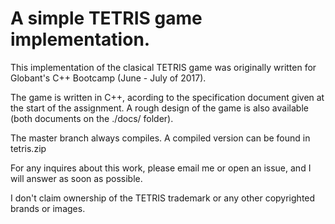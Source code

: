 # A simple TETRIS game implementation.

This implementation of the clasical TETRIS game was originally written for Globant's C++ Bootcamp (June - July of 2017).

The game is written in C++, acording to the specification document given at the start of the assignment. A rough design of the game is also available (both documents on the ./docs/ folder).

The master branch always compiles. A compiled version can be found in tetris.zip

For any inquires about this work, please email me or open an issue, and I will answer as soon as possible.

I don't claim ownership of the TETRIS trademark or any other copyrighted brands or images.